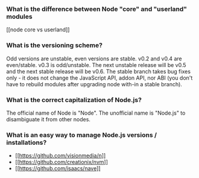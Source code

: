 ### What is the difference between Node "core" and "userland" modules
  
[[node core vs userland]]
### What is the versioning scheme?

Odd versions are unstable, even versions are stable. v0.2 and v0.4 are even/stable. v0.3 is odd/unstable. The next unstable release will be v0.5 and the next stable release will be v0.6. The stable branch takes bug fixes only - it does not change the JavaScript API, addon API, nor ABI (you don't have to rebuild modules after upgrading node with-in a stable branch).

### What is the correct capitalization of Node.js?

The official name of Node is "Node". The unofficial name is "Node.js" to disambiguate it from other nodes.

### What is an easy way to manage Node.js versions / installations?

* [[https://github.com/visionmedia/n]]
* [[https://github.com/creationix/nvm]]
* [[https://github.com/isaacs/nave]]